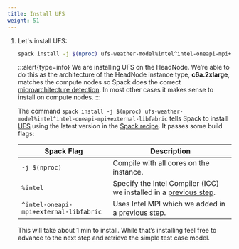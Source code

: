 ```yaml
---
title: Install UFS
weight: 51
--- 
```


1. Let's install UFS:

    ```bash
    spack install -j $(nproc) ufs-weather-model%intel^intel-oneapi-mpi+external-libfabric
    ```

    :::alert{type=info}
    We are installing UFS on the HeadNode. We’re able to do this as the architecture of the HeadNode instance type, **c6a.2xlarge**, matches the compute nodes so Spack does the correct [microarchitecture detection](https://spack.readthedocs.io/en/latest/basic_usage.html#support-for-specific-microarchitectures). In most other cases it makes sense to install on compute nodes.
    :::

    The command `spack install -j $(nproc) ufs-weather-model%intel^intel-oneapi-mpi+external-libfabric` tells Spack to install [UFS](https://spack.readthedocs.io/en/latest/package_list.html#ufs-weather-model) using the latest version in the [Spack recipe](https://github.com/spack/spack/blob/develop/var/spack/repos/builtin/packages/ufs-weather-model/package.py). It passes some build flags:

    | Spack Flag   | Description |
    | ------------ | ----------- |
    | `-j $(nproc)`     | Compile with all cores on the instance.   |
    | `%intel`          | Specify the Intel Compiler (ICC) we installed in a [previous step](/content/1-create-cluster/e-install-intel/index.en.md). |    
    | `^intel-oneapi-mpi+external-libfabric` | Uses Intel MPI which we added in a [previous step](/content/1-create-cluster/e-install-intel/index.en.md). |

    This will take about 1 min to install. While that’s installing feel free to advance to the next step and retrieve the simple test case model.
    